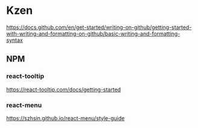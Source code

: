# Kzen

<https://docs.github.com/en/get-started/writing-on-github/getting-started-with-writing-and-formatting-on-github/basic-writing-and-formatting-syntax>

## NPM

### react-tooltip

<https://react-tooltip.com/docs/getting-started>

### react-menu

<https://szhsin.github.io/react-menu/style-guide>
